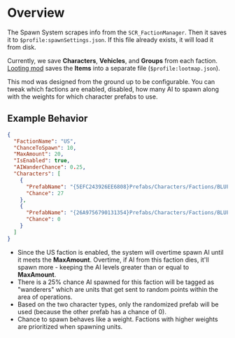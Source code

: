 ﻿# Overview
<secondary-label ref="spawn-system"/>

The Spawn System scrapes info from the `SCR_FactionManager`. Then it saves it to `$profile:spawnSettings.json`.
If this file already exists, it will load it from disk.

Currently, we save **Characters**, **Vehicles**, and **Groups** from each faction. 
[Looting mod](Overview.md) saves the **Items** into a separate file (`$profile:lootmap.json`).

This mod was designed from the ground up to be configurable. You can tweak which factions are enabled, disabled, 
how many AI to spawn along with the weights for which character prefabs to use.


## Example Behavior

```json
{
  "FactionName": "US",
  "ChanceToSpawn": 10,
  "MaxAmount": 20,
  "IsEnabled": true,
  "AIWanderChance": 0.25,
  "Characters": [
    {
      "PrefabName": "{5EFC243926EE6808}Prefabs/Characters/Factions/BLUFOR/US_Army/Character_US_Randomized.et",
      "Chance": 27
    },
    {
      "PrefabName": "{26A9756790131354}Prefabs/Characters/Factions/BLUFOR/US_Army/Character_US_Rifleman.et",
      "Chance": 0
    }
  ]
}
```

- Since the US faction is enabled, the system will overtime spawn AI until it meets the **MaxAmount**. Overtime, if AI from this faction dies, it'll spawn more - keeping the AI levels greater than or equal to **MaxAmount**.
- There is a 25% chance AI spawned for this faction will be tagged as "wanderers" which are units that get sent to random points within the area of operations.
- Based on the two character types, only the randomized prefab will be used (because the other prefab has a chance of 0).
- Chance to spawn behaves like a weight. Factions with higher weights are prioritized when spawning units.